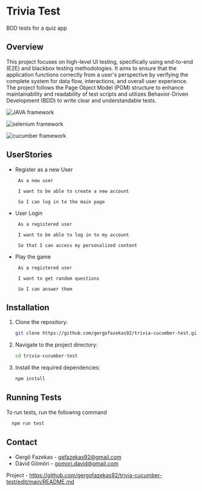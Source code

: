 
# Trivia Test

BDD tests for a quiz app

## Overview

This project focuses on high-level UI testing, specifically using end-to-end (E2E) and blackbox testing methodologies. It aims to ensure that the application functions correctly from a user's perspective by verifying the complete system for data flow, interactions, and overall user experience. The project follows the Page Object Model (POM) structure to enhance maintainability and readability of test scripts and utilizes Behavior-Driven Development (BDD) to write clear and understandable tests.

![JAVA framework](https://img.shields.io/badge/framework-JAVA-red)

![selenium framework](https://img.shields.io/badge/framework-selenium-blue)

![cucumber framework](https://img.shields.io/badge/framework-cucumber-gree)




## UserStories

- Register as a new User

       As a new user

       I want to be able to create a new account

       So I can log in to the main page

- User Login

       As a registered user

       I want to be able to log in to my account

       So that I can access my personalized content

- Play the game

       As a registered user

       I want to get random questions

       So I can answer them


## Installation

1. Clone the repository:
    ```sh
    git clone https://github.com/gergofazekas92/trivia-cucumber-test.git
    ```
2. Navigate to the project directory:
    ```sh
    cd trivia-cucumber-test
    ```
3. Install the required dependencies:
    ```sh
    npm install
    ```

## Running Tests

To run tests, run the following command

```bash
  npm run test
```

## Contact

- Gergő Fazekas - gefazekas92@gmail.com
- Dávid Gömöri - gomori.david@gmail.com

Project - https://github.com/gergofazekas92/trivia-cucumber-test/edit/main/README.md
